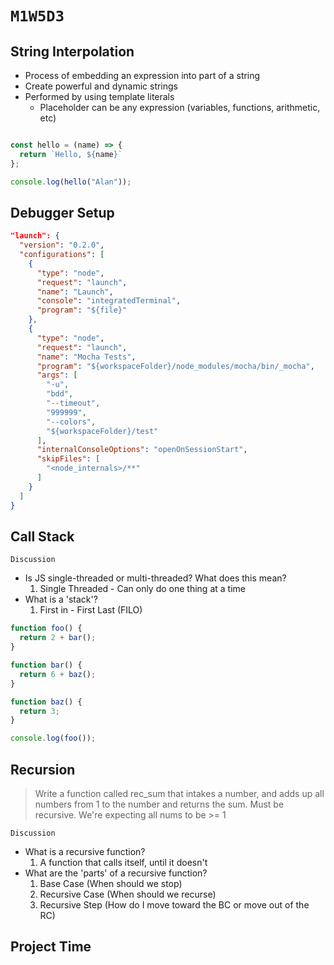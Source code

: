 # `M1W5D3`

## String Interpolation

- Process of embedding an expression into part of a string
- Create powerful and dynamic strings
- Performed by using template literals
  - Placeholder can be any expression (variables, functions, arithmetic, etc)

```js

const hello = (name) => {
  return `Hello, ${name}`
};

console.log(hello("Alan"));

```

## Debugger Setup

```json
"launch": {
  "version": "0.2.0",
  "configurations": [
    {
      "type": "node",
      "request": "launch",
      "name": "Launch",
      "console": "integratedTerminal",
      "program": "${file}"
    },
    {
      "type": "node",
      "request": "launch",
      "name": "Mocha Tests",
      "program": "${workspaceFolder}/node_modules/mocha/bin/_mocha",
      "args": [
        "-u",
        "bdd",
        "--timeout",
        "999999",
        "--colors",
        "${workspaceFolder}/test"
      ],
      "internalConsoleOptions": "openOnSessionStart",
      "skipFiles": [
        "<node_internals>/**"
      ]
    }
  ]
}
```

## Call Stack

`Discussion`

- Is JS single-threaded or multi-threaded? What does this mean?
  1. Single Threaded - Can only do one thing at a time
- What is a 'stack'?
  1. First in - First Last (FILO)

```js
function foo() {
  return 2 + bar();
}

function bar() {
  return 6 + baz();
}

function baz() {
  return 3;
}

console.log(foo());
```

## Recursion

>Write a function called rec_sum that intakes a number, and adds up all
>numbers from 1 to the number and returns the sum. Must be recursive.
>We're expecting all nums to be >= 1

`Discussion`

- What is a recursive function?
  1. A function that calls itself, until it doesn't
- What are the 'parts' of a recursive function?
  1. Base Case (When should we stop)
  2. Recursive Case (When should we recurse)
  3. Recursive Step (How do I move toward the BC or move out of the RC)

## Project Time
